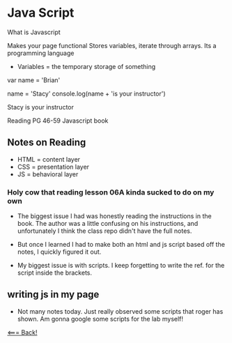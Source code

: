# Java Script

What is Javascript 

Makes your page functional
Stores variables, iterate through arrays. Its a programming language

- Variables = the temporary storage of something

var name = 'Brian'

name = 'Stacy'
console.log(name + 'is your instructor')

Stacy is your instructor

Reading PG 46-59 Javascript book

## Notes on Reading

- HTML = content layer
- CSS = presentation layer
- JS = behavioral layer

### Holy cow that reading lesson 06A kinda sucked to do on my own

- The biggest issue I had was honestly reading the instructions in the book. The author was a little confusing on his instructions, and unfortunately I think the class repo didn't have the full notes.

- But once I learned I had to make both an html and js script based off the notes, I quickly figured it out. 

- My biggest issue is with scripts. I keep forgetting to write the ref. for the script inside the brackets.

## writing js in my page

- Not many notes today. Just really observed some scripts that roger has shown. Am gonna google some scripts for the lab myself!





[<=== Back!](class102.main.md)